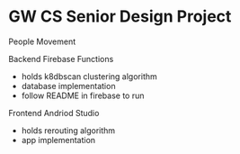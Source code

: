 # GW CS Senior Design Project

People Movement

Backend Firebase Functions
- holds k8dbscan clustering algorithm
- database implementation
- follow README in firebase to run

Frontend Andriod Studio
- holds rerouting algorithm
- app implementation
